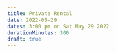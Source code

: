 ```yaml
---
title: Private Rental
date: 2022-05-29
dates: 3:00 pm on Sat May 29 2022
durationMinutes: 300
draft: true
---
```

